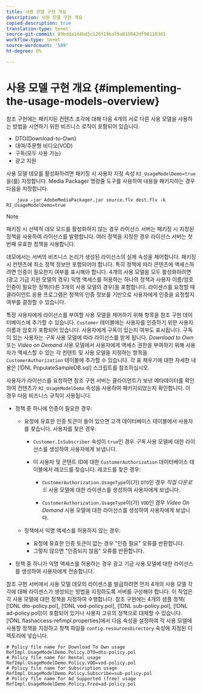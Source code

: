 ```yaml
---
title: 사용 모델 구현 개요
description: 사용 모델 구현 개요
copied-description: true
translation-type: tm+mt
source-git-commit: 89bdda1d4bd5c126f19ba75a819942df901183d1
workflow-type: tm+mt
source-wordcount: '589'
ht-degree: 0%

---
```



# 사용 모델 구현 개요 {#implementing-the-usage-models-overview}

참조 구현에는 패키지된 컨텐츠 조각에 대해 다음 4개의 서로 다른 사용 모델을 사용하는 방법을 시연하기 위한 비즈니스 로직이 포함되어 있습니다.

* DTO(Download-to-Own)
* 대여/주문형 비디오(VOD)
* 구독(모두 사용 가능)
* 광고 지원

사용 모델 데모를 활성화하려면 패키징 시 사용자 지정 속성 `RI_UsageModelDemo=true`을(를) 지정합니다. Media Packager 명령줄 도구를 사용하여 내용을 패키지하는 경우 다음을 지정합니다.

```
    java -jar AdobeMediaPackager.jar source.flv dest.flv -k RI_UsageModelDemo=true
```

>[!NOTE]
>
>패키징 시 선택적 데모 모드를 활성화하지 않는 경우 라이선스 서버는 패키징 시 지정된 정책을 사용하여 라이선스를 발행합니다. 여러 정책을 지정한 경우 라이선스 서버는 첫 번째 유효한 정책을 사용합니다.

데모에서는 서버의 비즈니스 논리가 생성된 라이선스의 실제 속성을 제어합니다. 패키징 시 컨텐츠에 최소 정책 정보만 포함되어야 합니다. 특히 정책에 따라 콘텐츠에 액세스하려면 인증이 필요한지 여부를 표시해야 합니다. 4개의 사용 모델을 모두 활성화하려면(광고 기금 지원 모델의 경우) 익명 액세스를 허용하는 하나의 정책과 사용자 이름/암호 인증이 필요한 정책(다른 3개의 사용 모델의 경우)을 포함합니다. 라이센스를 요청할 때 클라이언트 응용 프로그램은 정책의 인증 정보를 기반으로 사용자에게 인증을 요청할지 여부를 결정할 수 있습니다.

특정 사용자에게 라이선스를 부여할 사용 모델을 제어하기 위해 항목을 참조 구현 데이터베이스에 추가할 수 있습니다. `Customer` 테이블에는 사용자를 인증하기 위한 사용자 이름과 암호가 포함되어 있습니다. 사용자에게 구독이 있는지 여부도 표시됩니다. 구독이 있는 사용자는 *구독* 사용 모델에 따라 라이선스를 받게 됩니다. *Download to Own* 또는 *Video on Demand* 사용 모델에서 사용자에게 액세스 권한을 부여하기 위해 사용자가 액세스할 수 있는 각 컨텐트 및 사용 모델을 지정하는 항목을 `CustomerAuthorization` 테이블에 추가할 수 있습니다. 각 표 채우기에 대한 자세한 내용은 [!DNL PopulateSampleDB.sql] 스크립트를 참조하십시오.

사용자가 라이선스를 요청하면 참조 구현 서버는 클라이언트가 보낸 메타데이터를 확인하여 컨텐츠가 `RI_UsageModelDemo` 속성을 사용하여 패키지되었는지 확인합니다. 이 경우 다음 비즈니스 규칙이 사용됩니다.

* 정책 중 하나에 인증이 필요한 경우:

   * 요청에 유효한 인증 토큰이 들어 있으면 고객 데이터베이스 테이블에서 사용자를 찾습니다. 사용자를 찾은 경우:

      * `Customer.IsSubscriber` 속성이 `true`인 경우 *구독* 사용 모델에 대한 라이선스를 생성하여 사용자에게 보냅니다.

      * 이 사용자 및 콘텐트 ID에 대한 `CustomerAuthorization` 데이터베이스 테이블에서 레코드를 찾습니다. 레코드를 찾은 경우:

         * `CustomerAuthorization.UsageType`이(가) `DTO`인 경우 *직접 다운로드* 사용 모델에 대한 라이센스를 생성하여 사용자에게 보냅니다.

         * `CustomerAuthorization.UsageType`이(가) `VOD`인 경우 *Video On Demand* 사용 모델에 대한 라이선스를 생성하여 사용자에게 보냅니다.
   * 정책에서 익명 액세스를 허용하지 않는 경우:

      * 요청에 유효한 인증 토큰이 없는 경우 &quot;인증 필요&quot; 오류를 반환합니다.
      * 그렇지 않으면 &quot;인증되지 않음&quot; 오류를 반환합니다.


* 정책 중 하나가 익명 액세스를 허용하는 경우 광고 기금 사용 모델에 대한 라이선스를 생성하여 사용자에게 전송합니다.

참조 구현 서버에서 사용 모델 데모의 라이센스를 발급하려면 먼저 4개의 사용 모델 각각에 대해 라이센스가 생성되는 방법을 지정하도록 서버를 구성해야 합니다. 이 작업은 각 사용 모델에 대한 정책을 지정하여 수행합니다. 참조 구현에는 4개의 샘플 정책( [!DNL dto-policy.pol], [!DNL vod-policy.pol], [!DNL sub-policy.pol], [!DNL ad-policy.pol])이 포함되어 있거나 사용자 고유의 정책으로 대체할 수 있습니다. [!DNL flashaccess-refimpl.properties]에서 다음 속성을 설정하여 각 사용 모델에 사용할 정책을 지정하고 정책 파일을 `config.resourcesDirectory` 속성에 지정된 디렉토리에 넣습니다.

```
# Policy file name for Download To Own usage  
RefImpl.UsageModelDemo.Policy.DTO=dto-policy.pol  
# Policy file name for Rental usage  
RefImpl.UsageModelDemo.Policy.VOD=vod-policy.pol  
# Policy file name for Subscription usage  
RefImpl.UsageModelDemo.Policy.Subscribe=sub-policy.pol  
# Policy file name for Ad Supported (free) usage  
RefImpl.UsageModelDemo.Policy.Free=ad-policy.pol
```

